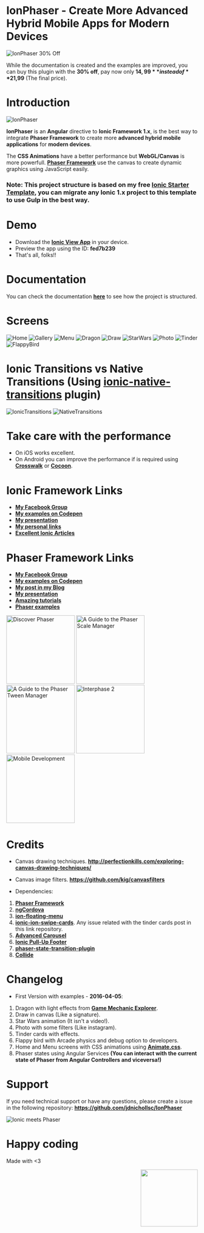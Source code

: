 # **IonPhaser - Create More Advanced Hybrid Mobile Apps for Modern Devices**

![IonPhaser 30% Off](https://github.com/jdnichollsc/IonPhaser/blob/master/assets/1.jpg?raw=true)

While the documentation is created and the examples are improved, you can buy this plugin with the **30% off**, pay now only **$14,99** instead of **$21,99** (The final price).  

# Introduction

![IonPhaser](https://github.com/jdnichollsc/IonPhaser/blob/master/assets/3.jpg?raw=true)

**IonPhaser** is an **Angular** directive to **Ionic Framework 1.x**, is the best way to integrate **Phaser Framework** to create more **advanced hybrid mobile applications** for **modern devices**.

The **CSS Animations** have a better performance but **WebGL/Canvas** is more powerfull. **[Phaser Framework](https://github.com/photonstorm/phaser)** use the canvas to create dynamic graphics using JavaScript easily.

### **Note**: This project structure is based on my free **[Ionic Starter Template](http://market.ionic.io/starters/ionic-starter-template)**, you can migrate any Ionic 1.x project to this template to use Gulp in the best way. 

# Demo
* Download the **[Ionic View App](http://view.ionic.io/)** in your device.
* Preview the app using the ID: **fed7b239**
* That's all, folks!!

# Documentation
You can check the documentation **[here](https://docs.google.com/document/d/11B10Z--Nsi7b0DAPknckrai29jjccASKQH6jkTcWEew/edit?usp=sharing)** to see how the project is structured.

# Screens

![Home](https://github.com/jdnichollsc/IonPhaser/blob/master/assets/screens/IonPhaser.gif?raw=true)
![Gallery](https://github.com/jdnichollsc/IonPhaser/blob/master/assets/screens/Gallery.gif?raw=true)
![Menu](https://github.com/jdnichollsc/IonPhaser/blob/master/assets/screens/Menu.gif?raw=true)
![Dragon](https://github.com/jdnichollsc/IonPhaser/blob/master/assets/screens/Dragon.gif?raw=true)
![Draw](https://github.com/jdnichollsc/IonPhaser/blob/master/assets/screens/Draw.gif?raw=true)
![StarWars](https://github.com/jdnichollsc/IonPhaser/blob/master/assets/screens/StarWars.gif?raw=true)
![Photo](https://github.com/jdnichollsc/IonPhaser/blob/master/assets/screens/Photo.gif?raw=true)
![Tinder](https://github.com/jdnichollsc/IonPhaser/blob/master/assets/screens/Tinder.gif?raw=true)
![FlappyBird](https://github.com/jdnichollsc/IonPhaser/blob/master/assets/screens/FlappyBird.gif?raw=true)

# Ionic Transitions vs Native Transitions (Using **[ionic-native-transitions](https://github.com/shprink/ionic-native-transitions)** plugin)

![IonicTransitions](https://github.com/jdnichollsc/IonPhaser/blob/master/assets/screens/IonicTransitions.gif?raw=true)
![NativeTransitions](https://github.com/jdnichollsc/IonPhaser/blob/master/assets/screens/NativeTransitions.gif?raw=true)

# Take care with the performance

* On iOS works excellent.
* On Android you can improve the performance if is required using **[Crosswalk](https://crosswalk-project.org/)** or **[Cocoon](https://cocoon.io/)**.

# Ionic Framework Links
* **[My Facebook Group](https://www.facebook.com/groups/phonegapcordova/)**
* **[My examples on Codepen](http://codepen.io/collection/DRzLVL/)**
* **[My presentation](http://slides.com/juandavidnicholls/apps-moviles)**
* **[My personal links](https://gist.github.com/jdnichollsc/53bfd200f04fd51c87d5)**
* **[Excellent Ionic Articles](http://www.gajotres.net/)**

# Phaser Framework Links
* **[My Facebook Group](https://www.facebook.com/groups/javascriptgames/)**
* **[My examples on Codepen](http://codepen.io/collection/AQWqbV/)**
* **[My post in my Blog](http://nicholls.co/blog/post/Creando-Juegos-HTML5-con-Phaser-en-Monaco)**
* **[My presentation](http://slides.com/juandavidnicholls/juegos-en-javascript/)**
* **[Amazing tutorials](http://www.emanueleferonato.com/category/phaser/)**
* **[Phaser examples](http://phaser.io/examples)**


<a href="https://www.discoverphaser.com/"><img height="180px" src="https://www.discoverphaser.com/img/phaser-cover.jpg" alt="Discover Phaser"></a>
<a href="https://leanpub.com/phaserscalemanager"><img height="180px" src="https://s3.amazonaws.com/titlepages.leanpub.com/phaserscalemanager/hero?1425571996" alt="A Guide to the Phaser Scale Manager"></a>
<a href="https://leanpub.com/phasertweenmanager"><img height="180px" src="https://s3.amazonaws.com/titlepages.leanpub.com/phasertweenmanager/hero?1425572060" alt="A Guide to the Phaser Tween Manager"></a>
<a href="http://phaser.io/interphase/2"><img height="180px" src="http://phaser.io/content/interphase/2/images/editorial/book.png" alt="Interphase 2"></a>
<a href="https://joshmorony.com/mobile-development-for-web-developers/"><img height="180px" src="https://joshmorony.com/mobile-development-for-web-developers/images/cover-image.png" alt="Mobile Development"></a>

# Credits

* Canvas drawing techniques. **http://perfectionkills.com/exploring-canvas-drawing-techniques/**

* Canvas image filters. **https://github.com/kig/canvasfilters**

* Dependencies:
 1. **[Phaser Framework](http://phaser.io/)**
 2. **[ngCordova](http://ngcordova.com/)**
 3. **[ion-floating-menu](http://market.ionic.io/plugins/ion-floating-menu)**
 4. **[ionic-ion-swipe-cards](https://github.com/driftyco/ionic-ion-tinder-cards)**. Any issue related with the tinder cards post in this link repository.
 5. **[Advanced Carousel](http://market.ionic.io/plugins/advanced-carousel)**
 6. **[Ionic Pull-Up Footer](https://market.ionic.io/plugins/pullup-footer)**
 7. **[phaser-state-transition-plugin](https://github.com/aaccurso/phaser-state-transition-plugin)**
 8. **[Collide](https://github.com/driftyco/collide)**

# Changelog

- First Version with examples - **2016-04-05**:
 1. Dragon with light effects from **[Game Mechanic Explorer](http://gamemechanicexplorer.com/)**.
 2. Draw in canvas (Like a signature).
 3. Star Wars animation (It isn't a video!).
 4. Photo with some filters (Like instagram).
 5. Tinder cards with effects.
 6. Flappy bird with Arcade physics and debug option to developers.
 7. Home and Menu screens with CSS animations using **[Animate.css](https://daneden.github.io/animate.css/)**.
 8. Phaser states using Angular Services **(You can interact with the current state of Phaser from Angular Controllers and viceversa!)**

# Support

If you need technical support or have any questions, please create a issue in the following repository: **https://github.com/jdnichollsc/IonPhaser**

![Ionic meets Phaser](https://github.com/jdnichollsc/IonPhaser/blob/master/assets/2.jpg?raw=true)

# Happy coding
Made with <3

<img width="150px" src="http://phaser.azurewebsites.net/assets/nicholls.png" align="right">
